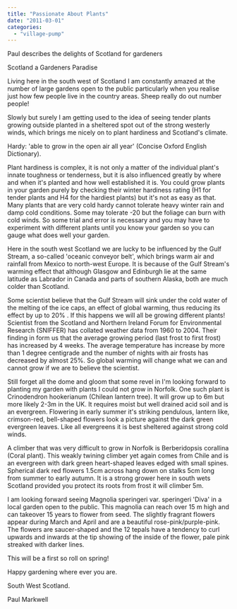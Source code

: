 ```yaml
---
title: "Passionate About Plants"
date: "2011-03-01"
categories: 
  - "village-pump"
---
```


Paul describes the delights of Scotland for gardeners

Scotland a Gardeners Paradise

Living here in the south west of Scotland I am constantly amazed at the number of large gardens open to the public particularly when you realise just how few people live in the country areas. Sheep really do out number people!

Slowly but surely I am getting used to the idea of seeing tender plants growing outside planted in a sheltered spot out of the strong westerly winds, which brings me nicely on to plant hardiness and Scotland's climate.

Hardy: 'able to grow in the open air all year' (Concise Oxford English Dictionary).

Plant hardiness is complex, it is not only a matter of the individual plant's innate toughness or tenderness, but it is also influenced greatly by where and when it's planted and how well established it is. You could grow plants in your garden purely by checking their winter hardiness rating (H1 for tender plants and H4 for the hardiest plants) but it's not as easy as that. Many plants that are very cold hardy cannot tolerate heavy winter rain and damp cold conditions. Some may tolerate -20 but the foliage can burn with cold winds. So some trial and error is necessary and you may have to experiment with different plants until you know your garden so you can gauge what does well your garden.

Here in the south west Scotland we are lucky to be influenced by the Gulf Stream, a so-called 'oceanic conveyor belt', which brings warm air and rainfall from Mexico to north-west Europe. It is because of the Gulf Stream's warming effect that although Glasgow and Edinburgh lie at the same latitude as Labrador in Canada and parts of southern Alaska, both are much colder than Scotland.

Some scientist believe that the Gulf Stream will sink under the cold water of the melting of the ice caps, an effect of global warming, thus reducing its effect by up to 20% . If this happens we will all be growing different plants! Scientist from the Scotland and Northern Ireland Forum for Environmental Research (SNIFFER) has collated weather data from 1960 to 2004. Their finding in form us that the average growing period (last frost to first frost) has increased by 4 weeks. The average temperature has increase by more than 1 degree centigrade and the number of nights with air frosts has decreased by almost 25%. So global warming will change what we can and cannot grow if we are to believe the scientist.

Still forget all the dome and gloom that some revel in I'm looking forward to planting my garden with plants I could not grow in Norfolk. One such plant is Crinodendron hookerianum (Chilean lantern tree). It will grow up to 6m but more likely 2-3m in the UK. It requires moist but well drained acid soil and is an evergreen. Flowering in early summer it's striking pendulous, lantern like, crimson-red, bell-shaped flowers look a picture against the dark green evergreen leaves. Like all evergreens it is best sheltered against strong cold winds.

A climber that was very difficult to grow in Norfolk is Berberidopsis corallina (Coral plant). This weakly twining climber yet again comes from Chile and is an evergreen with dark green heart-shaped leaves edged with small spines. Spherical dark red flowers 1.5cm across hang down on stalks 5cm long from summer to early autumn. It is a strong grower here in south wets Scotland provided you protect its roots from frost it will climber 5m.

I am looking forward seeing Magnolia speringeri var. speringeri 'Diva' in a local garden open to the public. This magnolia can reach over 15 m high and can takeover 15 years to flower from seed. The slightly fragrant flowers appear during March and April and are a beautiful rose-pink/purple-pink. The flowers are saucer-shaped and the 12 tepals have a tendency to curl upwards and inwards at the tip showing of the inside of the flower, pale pink streaked with darker lines.

This will be a first so roll on spring!

Happy gardening where ever you are.

South West Scotland.

Paul Markwell
